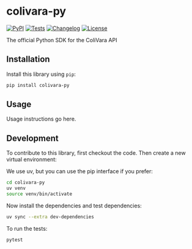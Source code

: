 # colivara-py

[![PyPI](https://img.shields.io/pypi/v/colivara-py.svg)](https://pypi.org/project/colivara-py/)
[![Tests](https://github.com/tjmlabs/colivara-py/actions/workflows/test.yml/badge.svg)](https://github.com/tjmlabs/colivara-py/actions/workflows/test.yml)
[![Changelog](https://img.shields.io/github/v/release/tjmlabs/colivara-py?include_prereleases&label=changelog)](https://github.com/tjmlabs/colivara-py/releases)
[![License](https://img.shields.io/badge/license-Apache%202.0-blue.svg)](https://github.com/tjmlabs/colivara-py/blob/main/LICENSE)

The official Python SDK for the ColiVara API

## Installation

Install this library using `pip`:
```bash
pip install colivara-py
```
## Usage

Usage instructions go here.

## Development

To contribute to this library, first checkout the code. Then create a new virtual environment:

We use uv, but you can use the pip interface if you prefer:

```bash
cd colivara-py
uv venv
source venv/bin/activate
```
Now install the dependencies and test dependencies:
```bash
uv sync --extra dev-dependencies
```
To run the tests:
```bash
pytest
```
